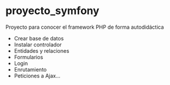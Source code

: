 # proyecto_symfony
Proyecto para conocer el framework PHP de forma autodidáctica 
* Crear base de datos
* Instalar controlador
* Entidades y relaciones
* Formularios
* Login
* Enrutamiento
* Peticiones a Ajax...
